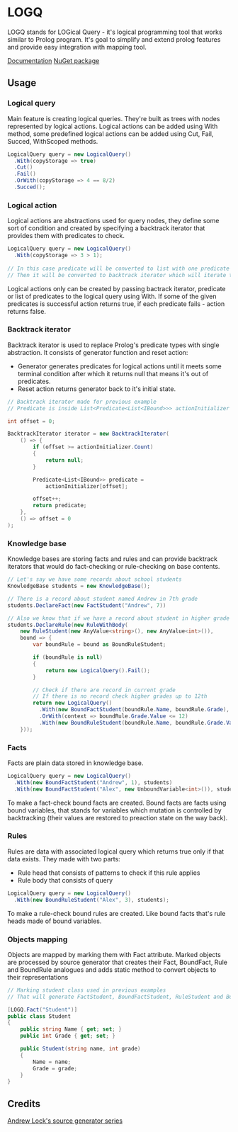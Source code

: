 # LOGQ

LOGQ stands for LOGical Query - it's logical programming tool that works similar to Prolog program. 
It's goal to simplify and extend prolog features and provide easy integration with mapping tool.

[Documentation](https://alexiush.github.io/LOGQ/)
[NuGet package](https://www.nuget.org/packages/LOGQ/1.0.0)

## Usage
### Logical query
Main feature is creating logical queries. They're built as trees with nodes represented by logical actions.
Logical actions can be added using With method, some predefined logical actions can be added using Cut, Fail, Succed, WithScoped methods.
```csharp
LogicalQuery query = new LogicalQuery()
  .With(copyStorage => true) 
  .Cut()
  .Fail()
  .OrWith(copyStorage => 4 == 8/2)
  .Succed();
```

### Logical action
Logical actions are abstractions used for query nodes, they define some sort of condition 
and created by specifying a backtrack iterator that provides them with predicates to check.
```csharp
LogicalQuery query = new LogicalQuery()
  .With(copyStorage => 3 > 1);
  
// In this case predicate will be converted to list with one predicate
// Then it will be converted to backtrack iterator which will iterate through that list
```
Logical actions only can be created by passing bactrack iterator, predicate or list of predicates to the logical query using With.
If some of the given predicates is successful action returns true, if each predicate fails - action returns false.

### Backtrack iterator
Backtrack iterator is used to replace Prolog's predicate types with single abstraction.
It consists of generator function and reset action:
- Generator generates predicates for logical actions until it meets some terminal condition after which it returns null that means it's out of predicates.
- Reset action returns generator back to it's initial state.

```csharp
// Backtrack iterator made for previous example
// Predicate is inside List<Predicate<List<IBound>>> actionInitializer

int offset = 0;

BacktrackIterator iterator = new BacktrackIterator(
    () => {
        if (offset >= actionInitializer.Count)
        {
            return null;
        }

        Predicate<List<IBound>> predicate =
            actionInitializer[offset];

        offset++;
        return predicate;
    },
    () => offset = 0
); 
```

### Knowledge base
Knowledge bases are storing facts and rules and can provide backtrack iterators that would do fact-checking or rule-checking on base contents.

```csharp
// Let's say we have some records about school students
KnowledgeBase students = new KnowledgeBase();

// There is a record about student named Andrew in 7th grade
students.DeclareFact(new FactStudent("Andrew", 7))

// Also we know that if we have a record about student in higher grade we also have records about that student in lesser grades
students.DeclareRule(new RuleWithBody(
    new RuleStudent(new AnyValue<string>(), new AnyValue<int>()),
    bound => {
        var boundRule = bound as BoundRuleStudent;

        if (boundRule is null)
        {
            return new LogicalQuery().Fail();
        }

        // Check if there are record in current grade
        // If there is no record check higher grades up to 12th
        return new LogicalQuery()
          .With(new BoundFactStudent(boundRule.Name, boundRule.Grade), students)
          .OrWith(context => boundRule.Grade.Value <= 12)
          .With(new BoundRuleStudent(boundRule.Name, boundRule.Grade.Value + 1), students);
    }));
```

### Facts 
Facts are plain data stored in knowledge base.
```csharp
LogicalQuery query = new LogicalQuery()
  .With(new BoundFactStudent("Andrew", 1), students)
  .With(new BoundFactStudent("Alex", new UnboundVariable<int>()), students)
```
To make a fact-check bound facts are created. Bound facts are facts using bound variables, 
that stands for variables which mutation is controlled by backtracking (their values are restored to preaction state on the way back).

### Rules
Rules are data with associated logical query which returns true only if that data exists.
They made with two parts:
- Rule head that consists of patterns to check if this rule applies
- Rule body that consists of query
```csharp
LogicalQuery query = new LogicalQuery()
  .With(new BoundRuleStudent("Alex", 3), students);
```
To make a rule-check bound rules are created. Like bound facts that's rule heads made of bound variables.

### Objects mapping
Objects are mapped by marking them with Fact attribute.
Marked objects are processed by source generator that creates their Fact, BoundFact, Rule and BoundRule analogues 
and adds static method to convert objects to their representations
```csharp
// Marking student class used in previous examples
// That will generate FactStudent, BoundFactStudent, RuleStudent and BoundRuleStudentClasses 

[LOGQ.Fact("Student")]
public class Student
{
    public string Name { get; set; }
    public int Grade { get; set; }

    public Student(string name, int grade)
    {
        Name = name;
        Grade = grade;
    }
}
```
## Credits
[Andrew Lock's source generator series](https://andrewlock.net/creating-a-source-generator-part-1-creating-an-incremental-source-generator/)
